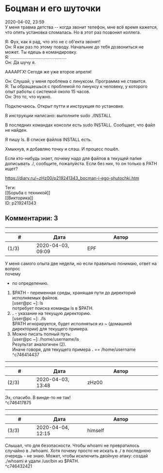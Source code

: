 Боцман и его шуточки
====================

  
2020-04-02, 23:59  
 У меня травма детства -- когда звонит телефон, мне всё время кажется, что опять установка сломалась. Но в этот раз позвонил коллега.   
   
 Я: Фух, как я рад, что это не с об'екта звонят!   
 Он: Я как раз по этому поводу. Начальник до тебя дозвониться не может. Ты едешь в командировку.   
 Я: ..............................................   
 Он: Да шучу я.   
   
 ААААРГХ! Сегодя же уже второе апреля!   
   
 Он: Слушай, у меня проблема с линуксом. Программа не ставится.   
 Я: Ты обращаешься с проблемой по линуксу к человеку, у которого опыт работы с системой около 15 часов.   
 Он: Это то, что нужно.   
   
 Подключаюсь. Открыт путти и инструкция по установке.   
   
 В инструкции написано: выполните sudo ./INSTALL   
   
 В последних командах консоли есть sudo INSTALL. Сообщает, что файл не найден.   
   
 Я пишу ls. В списке файлов INSTALL есть.   
   
 Хмыкнув, я добавляю точку и слэш. И процесс пошёл.   
   
 Если кто-нибудь знает, почему надо для файлов в текущей папке дописывать ./, сообщите, пожалуйста. Если без них, то он только в PATH ищет?   
  
<https://diary.ru/~zHz00/p219241343_bocman-i-ego-shutochki.htm>  
  
Теги:  
[[Борьба с техникой]]  
[[Викторика]]  
ID: p219241343  


Комментарии: 3
--------------

  


---



|         #         |              Дата              |                     Автор                     |           ID           |
| --- | --- | --- | --- |
| (1/3) | 2020-04-03, 09:09 | EPF | c746414437 |

  
 У меня самого опыта две недели, но если правильно понимаю, ответ на вопрос   
  почему    
 - по определению.   
 1) $PATH - переменная среды, хранящая пути до директорий исполняемых файлов.   
 [user@pc ~]: ls   
 потребует поиска команды ls в $PATH.   
 2)  **.**  - указание на текущую директорию.   
 [user@pc ~]: ./ls   
 $PATH игнорируется, будет исполняться из ~ (домашней директории) для текущего примера.   
 3) Можно писать полный путь:   
 [user@pc ~]: /home/username/ls   
 Результат аналогичен (2).   
 Иначе говоря, для текущего примера  **.**  == /home/username   
 ^c746414437

---



|         #         |              Дата              |                     Автор                     |           ID           |
| --- | --- | --- | --- |
| (2/3) | 2020-04-03, 13:48 | zHz00 | c746417875 |

  
 Эх, спасибо. В винде-то не так!   
 ^c746417875

---



|         #         |              Дата              |                     Автор                     |           ID           |
| --- | --- | --- | --- |
| (3/3) | 2020-04-04, 12:15 | himself | c746432421 |

  
 Слышал, что для безопасности. Чтобы whoami не превратилось случайно в ./whoami. Хотя почему просто не искать в ./ в последнюю очередь - не знаю. Может, чтобы исключить двойную атаку: создай ./whoami и удали /usr/bin из $PATH.   
 ^c746432421